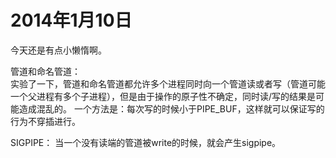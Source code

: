 # 2014年1月10日

今天还是有点小懒惰啊。

管道和命名管道：  
实验了一下，管道和命名管道都允许多个进程同时向一个管道读或者写（管道可能一个父进程有多个子进程），但是由于操作的原子性不确定，同时读/写的结果是可能造成混乱的。
一个方法是：每次写的时候小于PIPE_BUF，这样就可以保证写的行为不穿插进行。

SIGPIPE：
当一个没有读端的管道被write的时候，就会产生sigpipe。


